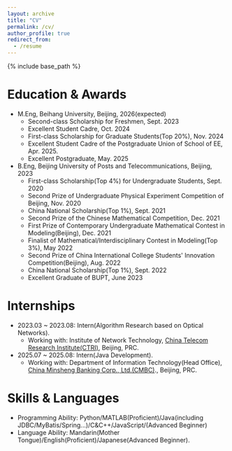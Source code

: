 ```yaml
---
layout: archive
title: "CV"
permalink: /cv/
author_profile: true
redirect_from:
  - /resume
---
```


{% include base_path %}

Education & Awards
======
* M.Eng, Beihang University, Beijing, 2026(expected)
  * Second-class Scholarship for Freshmen, Sept. 2023
  * Excellent Student Cadre, Oct. 2024
  * First-class Scholarship for Graduate Students(Top 20%), Nov. 2024
  * Excellent Student Cadre of the Postgraduate Union of School of EE, Apr. 2025.
  * Excellent Postgraduate, May. 2025
* B.Eng, Beijing University of Posts and Telecommunications, Beijing, 2023
  * First-class Scholarship(Top 4%) for Undergraduate Students, Sept. 2020
  * Second Prize of Undergraduate Physical Experiment Competition of Beijing, Nov. 2020
  * China National Scholarship(Top 1%), Sept. 2021
  * Second Prize of the Chinese Mathematical Competition, Dec. 2021
  * First Prize of Contemporary Undergraduate Mathematical Contest in Modeling(Beijing), Dec. 2021
  * Finalist of Mathematical/Interdisciplinary Contest in Modeling(Top 3%), May 2022
  * Second Prize of China International College Students' Innovation Competition(Beijing), Aug. 2022
  * China National Scholarship(Top 1%), Sept. 2022
  * Excellent Graduate of BUPT, June 2023

Internships
======
* 2023.03 ~ 2023.08: Intern(Algorithm Research based on Optical Networks).
  * Working with: Institute of Network Technology, [China Telecom Research Institute(CTRI)](http://www.chinatelecom.com.cn), Beijing, PRC.
* 2025.07 ~ 2025.08: Intern(Java Development).
  * Working with: Department of Information Technology(Head Office), [China Minsheng Banking Corp., Ltd.(CMBC)](https://www.cmbc.com.cn/)., Beijing, PRC.

Skills & Languages
======
* Programming Ability: Python/MATLAB(Proficient)/Java(including JDBC/MyBatis/Spring...)/C&C++/JavaScript/(Advanced Beginner)
* Language Ability: Mandarin(Mother Tongue)/English(Proficient)/Japanese(Advanced Beginner).
